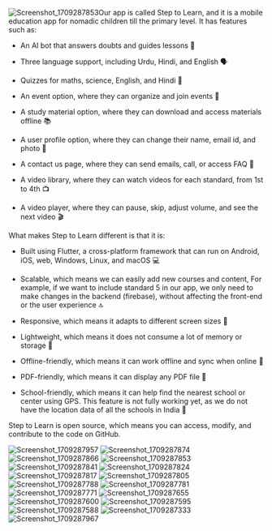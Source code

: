 ![Screenshot_1709287853](https://github.com/NAME-NikhilPatil/Step-to-learn-Educational-App/assets/74563500/3f1e43c6-758f-40f2-9794-d5ee4d2d9f5f)Our app is called Step to Learn, and it is a mobile education app for nomadic children till the primary level. It has features such as:

- An AI bot that answers doubts and guides lessons 🤖

- Three language support, including Urdu, Hindi, and English 🗣️

- Quizzes for maths, science, English, and Hindi 📝

- An event option, where they can organize and join events 🎉

- A study material option, where they can download and access materials offline 📚

- A user profile option, where they can change their name, email id, and photo 📸

- A contact us page, where they can send emails, call, or access FAQ 💬

- A video library, where they can watch videos for each standard, from 1st to 4th 📺

- A video player, where they can pause, skip, adjust volume, and see the next video 🎬


What makes Step to Learn different is that it is:


- Built using Flutter, a cross-platform framework that can run on Android, iOS, web, Windows, Linux, and macOS 💻

- Scalable, which means we can easily add new courses and content, For example, if we want to include standard 5 in our app, we only need to make changes in the backend (firebase), without affecting the front-end or the user experience 🔝

- Responsive, which means it adapts to different screen sizes 📱

- Lightweight, which means it does not consume a lot of memory or storage 🚀

- Offline-friendly, which means it can work offline and sync when online 📶

- PDF-friendly, which means it can display any PDF file 📄

- School-friendly, which means it can help find the nearest school or center using GPS. This feature is not fully working yet, as we do not have the location data of all the schools in India 📍

Step to Learn is open source, which means you can access, modify, and contribute to the code on GitHub.


![Screenshot_1709287957](https://github.com/NAME-NikhilPatil/Step-to-learn-Educational-App/assets/74563500/0811626f-9ec5-4fd9-ae4b-c641795324ea)
![Screenshot_1709287874](https://github.com/NAME-NikhilPatil/Step-to-learn-Educational-App/assets/74563500/e87d5725-19ce-49be-9ddd-090ae1e1df42)
![Screenshot_1709287866](https://github.com/NAME-NikhilPatil/Step-to-learn-Educational-App/assets/74563500/482c58dd-657b-4ff1-8754-9091744cbf3a)
![Screenshot_1709287853](https://github.com/NAME-NikhilPatil/Step-to-learn-Educational-App/assets/74563500/f33be839-f987-4c16-8cfb-b3dd7df47a11)
![Screenshot_1709287841](https://github.com/NAME-NikhilPatil/Step-to-learn-Educational-App/assets/74563500/68db04aa-48dd-4920-91ce-100a732a1901)
![Screenshot_1709287824](https://github.com/NAME-NikhilPatil/Step-to-learn-Educational-App/assets/74563500/6751ac6f-f311-462f-af03-8190773884b4)
![Screenshot_1709287817](https://github.com/NAME-NikhilPatil/Step-to-learn-Educational-App/assets/74563500/170ba638-7b8e-463a-ba8f-37586827d8b1)
![Screenshot_1709287805](https://github.com/NAME-NikhilPatil/Step-to-learn-Educational-App/assets/74563500/a20b785f-c3c5-41fc-aab5-3af633e4de3d)
![Screenshot_1709287788](https://github.com/NAME-NikhilPatil/Step-to-learn-Educational-App/assets/74563500/68299c03-5c0a-4266-88ae-598445e812f3)
![Screenshot_1709287781](https://github.com/NAME-NikhilPatil/Step-to-learn-Educational-App/assets/74563500/d376a0ff-fc3f-4124-bbda-b4c68858e65c)
![Screenshot_1709287771](https://github.com/NAME-NikhilPatil/Step-to-learn-Educational-App/assets/74563500/a4bd71ea-9358-401b-8cb7-6f72ffdaf7e1)
![Screenshot_1709287655](https://github.com/NAME-NikhilPatil/Step-to-learn-Educational-App/assets/74563500/00eb036e-47c2-40d0-a10c-87e9d57dcf3d)
![Screenshot_1709287600](https://github.com/NAME-NikhilPatil/Step-to-learn-Educational-App/assets/74563500/5658a698-afaf-42df-a5ef-27333387804d)
![Screenshot_1709287595](https://github.com/NAME-NikhilPatil/Step-to-learn-Educational-App/assets/74563500/91290dc9-1f43-4e4f-9101-43107d082706)
![Screenshot_1709287588](https://github.com/NAME-NikhilPatil/Step-to-learn-Educational-App/assets/74563500/2f586c7d-60e0-4477-9c6e-be95da4248ef)
![Screenshot_1709287333](https://github.com/NAME-NikhilPatil/Step-to-learn-Educational-App/assets/74563500/09248866-13a3-407c-9003-1f6e541e230a)
![Screenshot_1709287967](https://github.com/NAME-NikhilPatil/Step-to-learn-Educational-App/assets/74563500/6245bddc-7054-46e5-8b4a-d80373dda7bb)

